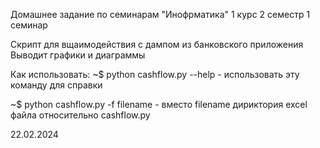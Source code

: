 Домашнее задание по семинарам "Инофрматика"
1 курс 2 семестр 1 семинар

Скрипт для вщаимодействия с дампом из банковского приложения
Выводит графики и диаграммы

Как использовать:
~$ python cashflow.py --help      - использовать эту команду для справки

~$ python cashflow.py -f filename          - вместо filename дириктория excel файла относительно cashflow.py

22.02.2024

